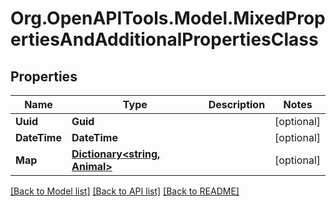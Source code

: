 # Org.OpenAPITools.Model.MixedPropertiesAndAdditionalPropertiesClass
## Properties

Name | Type | Description | Notes
------------ | ------------- | ------------- | -------------
**Uuid** | **Guid** |  | [optional] 
**DateTime** | **DateTime** |  | [optional] 
**Map** | [**Dictionary&lt;string, Animal&gt;**](Animal.md) |  | [optional] 

[[Back to Model list]](../README.md#documentation-for-models) [[Back to API list]](../README.md#documentation-for-api-endpoints) [[Back to README]](../README.md)

